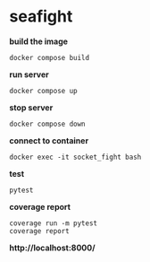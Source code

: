 # seafight

<strong>build the image</strong>
```
docker compose build
```

<strong>run server</strong>
```
docker compose up
```

<strong>stop server</strong>
```
docker compose down
```

<strong>connect to container</strong>
```
docker exec -it socket_fight bash

```
<strong>test</strong>
```
pytest

```
<strong>coverage report</strong>
```
coverage run -m pytest
coverage report
```

<strong>http://localhost:8000/</strong>
